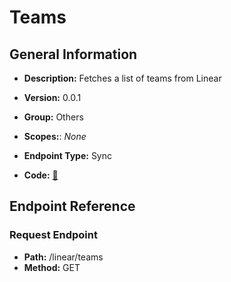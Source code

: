 # Teams

## General Information

- **Description:** Fetches a list of teams from Linear

- **Version:** 0.0.1
- **Group:** Others
- **Scopes:**: _None_
- **Endpoint Type:** Sync
- **Code:** [🔗](https://github.com/NangoHQ/integration-templates/tree/main/integrations/linear/syncs/teams.ts)

## Endpoint Reference

### Request Endpoint

- **Path:** /linear/teams
- **Method:** GET
